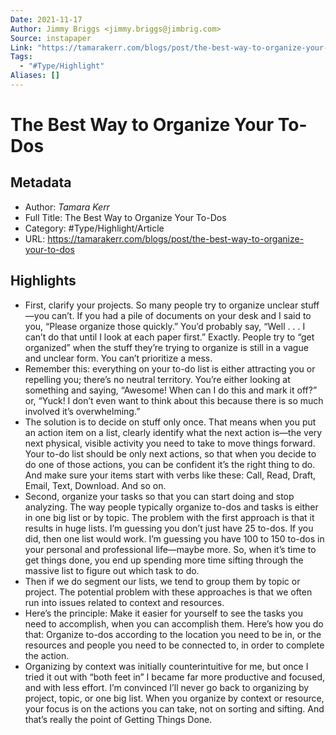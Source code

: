 ```yaml
---
Date: 2021-11-17
Author: Jimmy Briggs <jimmy.briggs@jimbrig.com>
Source: instapaper
Link: "https://tamarakerr.com/blogs/post/the-best-way-to-organize-your-to-dos"
Tags:
  - "#Type/Highlight"
Aliases: []
---
```


# The Best Way to Organize Your To-Dos

## Metadata

* Author: *Tamara Kerr*
* Full Title: The Best Way to Organize Your To-Dos
* Category: #Type/Highlight/Article
* URL: https://tamarakerr.com/blogs/post/the-best-way-to-organize-your-to-dos

## Highlights

* First, clarify your projects. So many people try to organize unclear stuff—you can’t. If you had a pile of documents on your desk and I said to you, “Please organize those quickly.” You’d probably say, “Well . . . I can’t do that until I look at each paper first.” Exactly. People try to “get organized” when the stuff they’re trying to organize is still in a vague and unclear form. You can’t prioritize a mess.
* Remember this: everything on your to-do list is either attracting you or repelling you; there’s no neutral territory. You’re either looking at something and saying, “Awesome! When can I do this and mark it off?” or, “Yuck! I don’t even want to think about this because there is so much involved it’s overwhelming.”
* The solution is to decide on stuff only once. That means when you put an action item on a list, clearly identify what the next action is—the very next physical, visible activity you need to take to move things forward. Your to-do list should be only next actions, so that when you decide to do one of those actions, you can be confident it’s the right thing to do. And make sure your items start with verbs like these: Call, Read, Draft, Email, Text, Download. And so on.
* Second, organize your tasks so that you can start doing and stop analyzing. The way people typically organize to-dos and tasks is either in one big list or by topic. The problem with the first approach is that it results in huge lists. I’m guessing you don’t just have 25 to-dos. If you did, then one list would work. I’m guessing you have 100 to 150 to-dos in your personal and professional life—maybe more. So, when it’s time to get things done, you end up spending more time sifting through the massive list to figure out which task to do.
* Then if we do segment our lists, we tend to group them by topic or project. The potential problem with these approaches is that we often run into issues related to context and resources.
* Here’s the principle: Make it easier for yourself to see the tasks you need to accomplish, when you can accomplish them. Here’s how you do that: Organize to-dos according to the location you need to be in, or the resources and people you need to be connected to, in order to complete the action.
* Organizing by context was initially counterintuitive for me, but once I tried it out with “both feet in” I became far more productive and focused, and with less effort. I’m convinced I’ll never go back to organizing by project, topic, or one big list.
  When you organize by context or resource, your focus is on the actions you can take, not on sorting and sifting. And that’s really the point of Getting Things Done.
